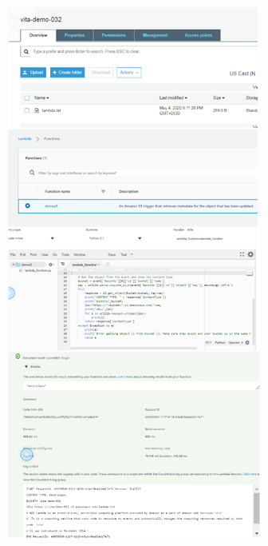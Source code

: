 
<img src="/Images/l1.png" width="500">




<img src="/Images/l2.png" width="500">




<img src="/Images/s3.png" width="600">




<img src="/Images/s4.png" width="700">


